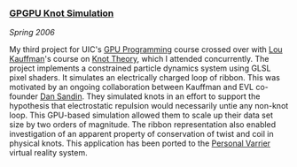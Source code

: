 ### [GPGPU Knot Simulation][proj3]

*Spring 2006*

My third project for UIC's [GPU Programming][cs525] course crossed over with [Lou Kauffman][kauffman]'s course on [Knot Theory][math569], which I attended concurrently. The project implements a constrained particle dynamics system using GLSL pixel shaders. It simulates an electrically charged loop of ribbon. This was motivated by an ongoing collaboration between Kauffman and EVL co-founder [Dan Sandin][dan]. They simulated knots in an effort to support the hypothesis that electrostatic repulsion would necessarily untie any non-knot loop. This GPU-based simulation allowed them to scale up their data set size by two orders of magnitude. The ribbon representation also enabled investigation of an apparent property of conservation of twist and coil in physical knots. This application has been ported to the [Personal Varrier][varrier] virtual reality system.

[proj3]:    misc/cs594/proj3/index.html
[cs525]:    http://www.evl.uic.edu/aej/525/index.html
[kauffman]: http://www.math.uic.edu/~kauffman/
[math569]:  http://www.math.uic.edu/~kauffman/569.html
[dan]:      http://www.evl.uic.edu/dan/
[varrier]:  research.html#varrier